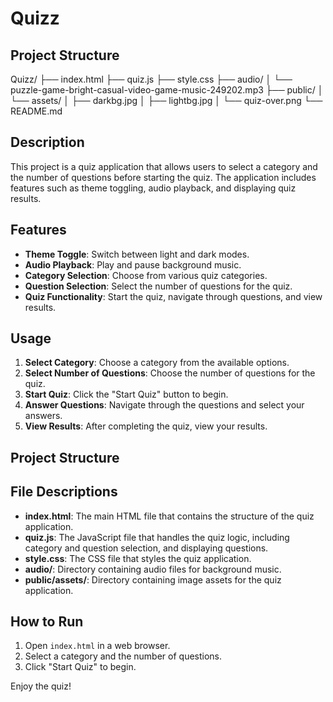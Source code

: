 # Quizz

## Project Structure

Quizz/
├── index.html
├── quiz.js
├── style.css
├── audio/
│ └── puzzle-game-bright-casual-video-game-music-249202.mp3
├── public/
│ └── assets/
│ ├── darkbg.jpg
│ ├── lightbg.jpg
│ └── quiz-over.png
└── README.md

## Description

This project is a quiz application that allows users to select a category and the number of questions before starting the quiz. The application includes features such as theme toggling, audio playback, and displaying quiz results.

## Features

- **Theme Toggle**: Switch between light and dark modes.
- **Audio Playback**: Play and pause background music.
- **Category Selection**: Choose from various quiz categories.
- **Question Selection**: Select the number of questions for the quiz.
- **Quiz Functionality**: Start the quiz, navigate through questions, and view results.

## Usage

1. **Select Category**: Choose a category from the available options.
2. **Select Number of Questions**: Choose the number of questions for the quiz.
3. **Start Quiz**: Click the "Start Quiz" button to begin.
4. **Answer Questions**: Navigate through the questions and select your answers.
5. **View Results**: After completing the quiz, view your results.

## Project Structure

## File Descriptions

- **index.html**: The main HTML file that contains the structure of the quiz application.
- **quiz.js**: The JavaScript file that handles the quiz logic, including category and question selection, and displaying questions.
- **style.css**: The CSS file that styles the quiz application.
- **audio/**: Directory containing audio files for background music.
- **public/assets/**: Directory containing image assets for the quiz application.

## How to Run

1. Open `index.html` in a web browser.
2. Select a category and the number of questions.
3. Click "Start Quiz" to begin.

Enjoy the quiz!